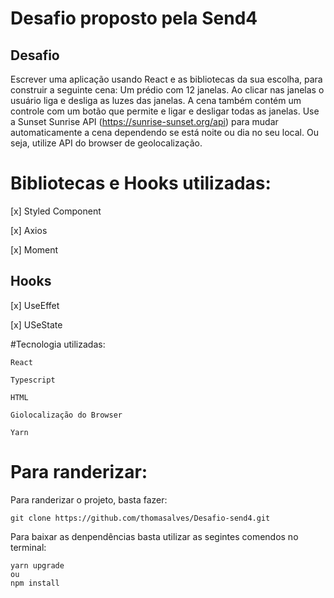 # Desafio proposto pela Send4

## Desafio


Escrever uma aplicação usando React e as bibliotecas da sua escolha, para construir a seguinte cena: Um prédio com 12 janelas. Ao clicar nas janelas o usuário liga e desliga as luzes das janelas. A cena também contém um controle com um botão que permite e ligar e desligar todas as janelas. Use a Sunset Sunrise API (https://sunrise-sunset.org/api) para mudar automaticamente a cena dependendo se está noite ou dia no seu local. Ou seja, utilize API do browser de geolocalização.


# Bibliotecas e Hooks utilizadas:

[x] Styled Component

[x] Axios

[x] Moment

## Hooks

[x]  UseEffet

[x] USeState

#Tecnologia utilizadas:

    React

    Typescript

    HTML

    Giolocalização do Browser
    
    Yarn


# Para randerizar:

Para randerizar o projeto, basta fazer:

    git clone https://github.com/thomasalves/Desafio-send4.git

Para baixar as denpendências basta utilizar as segintes comendos no terminal:

    yarn upgrade
    ou
    npm install

